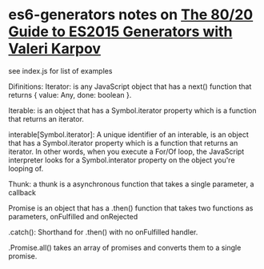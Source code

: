 # es6-generators notes on [The 80/20 Guide to ES2015 Generators with Valeri Karpov](http://es2015generators.com/)

see index.js for list of examples

Difinitions:
Iterator: is any JavaScript object that has a next() function that returns { value: Any, done: boolean }.

Iterable: is an object that has a Symbol.iterator property which is a function that returns an iterator.  

interable[Symbol.iterator]: A unique identifier of an interable, is an object that has a Symbol.iterator property which is a function that returns an iterator. In other words, when you execute a For/Of loop, the JavaScript interpreter looks for a Symbol.interator property on the object you're looping of.

Thunk:  a thunk is a asynchronous function that takes a single parameter, a callback

Promise is an object that has a .then() function that takes two functions as parameters, onFulfilled and onRejected

.catch(): Shorthand for .then() with no onFulfilled handler.

 .Promise.all() takes an array of promises and converts them to a single promise.